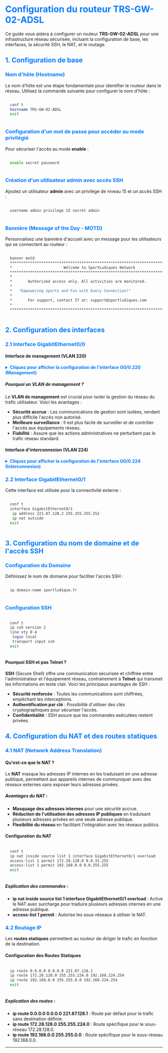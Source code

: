 # Configuration du routeur TRS-GW-02-ADSL

Ce guide vous aidera à configurer un routeur **TRS-GW-02-ADSL** pour une infrastructure réseau sécurisée, incluant la configuration de base, les interfaces, la sécurité SSH, le NAT, et le routage.

## 1. Configuration de base

### Nom d'hôte (Hostname)

Le nom d'hôte est une étape fondamentale pour identifier le routeur dans le réseau. Utilisez la commande suivante pour configurer le nom d'hôte :

```bash
conf t
hostname TRS-GW-02-ADSL
exit
```

### Configuration d'un mot de passe pour accéder au mode privilégié

Pour sécuriser l'accès au mode **enable** :

```bash
enable secret password
```

### Création d'un utilisateur admin avec accès SSH

Ajoutez un utilisateur **admin** avec un privilège de niveau 15 et un accès SSH :

```bash
username admin privilege 15 secret admin
```

### Bannière (Message of the Day - MOTD)

Personnalisez une bannière d'accueil avec un message pour les utilisateurs qui se connectent au routeur :

```bash
banner motd 
***************************************************************************
*                   	Welcome to SportLudiques Network               	*
***************************************************************************
*                                                                     	*
*   	Authorized access only. All activities are monitored.         	*
*                                                                     	*
*  	"Empowering Sports and Fun with Every Connection!"             	*
*                                                                     	*
*   	For support, contact IT at: support@sportludiques.com         	*
*                                                                     	*
***************************************************************************
```

## 2. Configuration des interfaces

### 2.1 Interface GigabitEthernet0/0

#### Interface de management (VLAN 220)

<details>
<summary style="color: #007BFF;">Cliquez pour afficher la configuration de l'interface G0/0.220 (Management)</summary>

```bash
conf t
interface GigabitEthernet0/0.220
 encapsulation dot1Q 220
 ip address 10.10.10.2 255.255.255.0
 no shutdown
exit
```
</details>

##### Pourquoi un VLAN de management ?

Le **VLAN de management** est crucial pour isoler la gestion du réseau du trafic utilisateur. Voici les avantages :

- **Sécurité accrue** : Les communications de gestion sont isolées, rendant plus difficile l'accès non autorisé.
- **Meilleure surveillance** : Il est plus facile de surveiller et de contrôler l'accès aux équipements réseau.
- **Fiabilité** : Assure que les actions administratives ne perturbent pas le trafic réseau standard.

#### Interface d'interconnexion (VLAN 224)

<details>
<summary style="color: #007BFF;">Cliquez pour afficher la configuration de l'interface G0/0.224 (Interconnexion)</summary>

```bash
interface GigabitEthernet0/0.224
 encapsulation dot1Q 224
 ip address 192.168.224.3 255.255.255.0
 ip nat inside
exit
```
</details>

### 2.2 Interface GigabitEthernet0/1

Cette interface est utilisée pour la connectivité externe :

```bash
conf t
interface GigabitEthernet0/1
 ip address 221.87.128.2 255.255.255.252
 ip nat outside
exit
```

## 3. Configuration du nom de domaine et de l'accès SSH

### Configuration du Domaine

Définissez le nom de domaine pour faciliter l'accès SSH :

```bash
ip domain-name sportludique.fr
```

### Configuration SSH

```bash
conf t
ip ssh version 2
line vty 0 4
 login local
 transport input ssh
exit
```

#### Pourquoi SSH et pas Telnet ?

**SSH** (Secure Shell) offre une communication sécurisée et chiffrée entre l'administrateur et l'équipement réseau, contrairement à **Telnet** qui transmet les informations en texte clair. Voici les principaux avantages de SSH :

- **Sécurité renforcée** : Toutes les communications sont chiffrées, empêchant les interceptions.
- **Authentification par clé** : Possibilité d'utiliser des clés cryptographiques pour sécuriser l'accès.
- **Confidentialité** : SSH assure que les commandes exécutées restent privées.

## 4. Configuration du NAT et des routes statiques

### 4.1 NAT (Network Address Translation)

#### Qu'est-ce que le NAT ?

Le **NAT** masque les adresses IP internes en les traduisant en une adresse publique, permettant aux appareils internes de communiquer avec des réseaux externes sans exposer leurs adresses privées.

##### Avantages du NAT :
- **Masquage des adresses internes** pour une sécurité accrue.
- **Réduction de l'utilisation des adresses IP publiques** en traduisant plusieurs adresses privées en une seule adresse publique.
- **Flexibilité du réseau** en facilitant l'intégration avec les réseaux publics.

#### Configuration du NAT

```bash
conf t
ip nat inside source list 1 interface GigabitEthernet0/1 overload
access-list 1 permit 172.28.128.0 0.0.31.255
access-list 1 permit 192.168.0.0 0.0.255.255
exit
```

##### Explication des commandes :

- **ip nat inside source list 1 interface GigabitEthernet0/1 overload** : Active le NAT avec surcharge pour traduire plusieurs adresses internes en une adresse publique.
- **access-list 1 permit** : Autorise les sous-réseaux à utiliser le NAT.

### 4.2 Routage IP

Les **routes statiques** permettent au routeur de diriger le trafic en fonction de la destination.

#### Configuration des Routes Statiques

```bash
ip route 0.0.0.0 0.0.0.0 221.87.128.1
ip route 172.28.128.0 255.255.224.0 192.168.224.254
ip route 192.168.0.0 255.255.0.0 192.168.224.254
exit
```

##### Explication des routes :
- **ip route 0.0.0.0 0.0.0.0 221.87.128.1** : Route par défaut pour le trafic sans destination définie.
- **ip route 172.28.128.0 255.255.224.0** : Route spécifique pour le sous-réseau 172.28.128.0.
- **ip route 192.168.0.0 255.255.0.0** : Route spécifique pour le sous-réseau 192.168.0.0.

---

<style>
code {
  background-color: #f4f4f4;
  color: #333;
  padding: 5px;
  border-radius: 5px;
}
pre {
  background-color: #272822;
  color: #f8f8f2;
  padding: 15px;
  border-radius: 10px;
}
h1, h2, h3 {
  color: #007BFF;
}
summary {
  color: #007BFF;
  font-weight: bold;
}
details {
  margin-bottom: 10px;
}
</style>